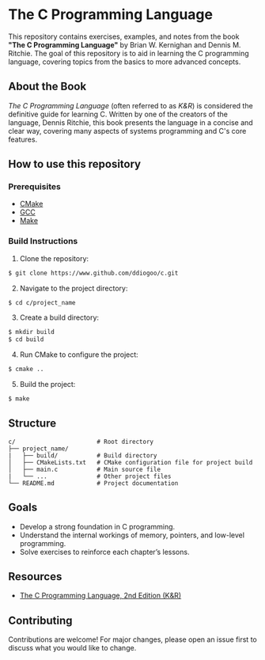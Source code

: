# The C Programming Language

This repository contains exercises, examples, and notes from the book **"The C Programming Language"** by Brian W. Kernighan and Dennis M. Ritchie. The goal of this repository is to aid in learning the C programming language, covering topics from the basics to more advanced concepts.

## About the Book

*The C Programming Language* (often referred to as *K&R*) is considered the definitive guide for learning C. Written by one of the creators of the language, Dennis Ritchie, this book presents the language in a concise and clear way, covering many aspects of systems programming and C's core features.

## How to use this repository

### Prerequisites

- [CMake](https://cmake.org/download/)
- [GCC](https://gcc.gnu.org/)
- [Make](https://www.gnu.org/software/make/)

### Build Instructions

1. Clone the repository:

```bash
$ git clone https://www.github.com/ddiogoo/c.git
```

2. Navigate to the project directory:

```bash
$ cd c/project_name
```

3. Create a build directory:

```bash
$ mkdir build
$ cd build
```

4. Run CMake to configure the project:

```bash
$ cmake ..
```

5. Build the project:

```bash
$ make
```

## Structure

```
c/                       # Root directory
├── project_name/
|   ├── build/           # Build directory
│   ├── CMakeLists.txt   # CMake configuration file for project build      
│   ├── main.c           # Main source file
|   └── ...              # Other project files
└── README.md            # Project documentation
```

## Goals

- Develop a strong foundation in C programming.
- Understand the internal workings of memory, pointers, and low-level programming.
- Solve exercises to reinforce each chapter’s lessons.

## Resources

- [The C Programming Language, 2nd Edition (K&R)](https://www.amazon.com/Programming-Language-2nd-Brian-Kernighan/dp/0131103628)

## Contributing

Contributions are welcome! For major changes, please open an issue first to discuss what you would like to change.
